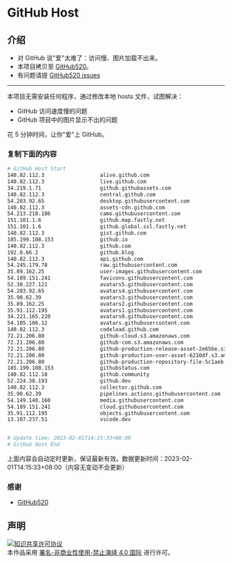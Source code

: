 # GitHub Host
## 介绍
- 对 GitHub 说"爱"太难了：访问慢、图片加载不出来。
- 本项目拷贝至 [GitHub520](https://github.com/521xueweihan/GitHub520)。
- 有问题请提 [GitHub520 issues](https://github.com/521xueweihan/GitHub520/issues/new)

---

本项目无需安装任何程序，通过修改本地 hosts 文件，试图解决：
- GitHub 访问速度慢的问题
- GitHub 项目中的图片显示不出的问题

花 5 分钟时间，让你"爱"上 GitHub。

### 复制下面的内容
```bash
# GitHub Host Start
140.82.112.3                  alive.github.com
140.82.112.3                  live.github.com
34.219.1.71                   github.githubassets.com
140.82.112.3                  central.github.com
54.203.92.65                  desktop.githubusercontent.com
140.82.112.3                  assets-cdn.github.com
54.213.218.186                camo.githubusercontent.com
151.101.1.6                   github.map.fastly.net
151.101.1.6                   github.global.ssl.fastly.net
140.82.112.3                  gist.github.com
185.199.108.153               github.io
140.82.112.3                  github.com
192.0.66.2                    github.blog
140.82.112.3                  api.github.com
54.245.179.78                 raw.githubusercontent.com
35.89.162.25                  user-images.githubusercontent.com
54.189.151.241                favicons.githubusercontent.com
52.38.227.121                 avatars5.githubusercontent.com
54.203.92.65                  avatars4.githubusercontent.com
35.90.62.39                   avatars3.githubusercontent.com
35.89.162.25                  avatars2.githubusercontent.com
35.91.112.195                 avatars1.githubusercontent.com
34.221.165.220                avatars0.githubusercontent.com
54.185.106.12                 avatars.githubusercontent.com
140.82.112.3                  codeload.github.com
72.21.206.80                  github-cloud.s3.amazonaws.com
72.21.206.80                  github-com.s3.amazonaws.com
72.21.206.80                  github-production-release-asset-2e65be.s3.amazonaws.com
72.21.206.80                  github-production-user-asset-6210df.s3.amazonaws.com
72.21.206.80                  github-production-repository-file-5c1aeb.s3.amazonaws.com
185.199.108.153               githubstatus.com
140.82.112.18                 github.community
52.224.38.193                 github.dev
140.82.112.3                  collector.github.com
35.90.62.39                   pipelines.actions.githubusercontent.com
54.149.140.160                media.githubusercontent.com
54.189.151.241                cloud.githubusercontent.com
35.91.112.195                 objects.githubusercontent.com
13.107.237.51                 vscode.dev


# Update time: 2023-02-01T14:15:33+08:00
# GitHub Host End

```
上面内容会自动定时更新，保证最新有效。数据更新时间：2023-02-01T14:15:33+08:00（内容无变动不会更新）

### 感谢

- [GitHub520](https://github.com/521xueweihan/GitHub520)

## 声明
<a rel="license" href="https://creativecommons.org/licenses/by-nc-nd/4.0/deed.zh"><img alt="知识共享许可协议" style="border-width: 0" src="https://licensebuttons.net/l/by-nc-nd/4.0/88x31.png"></a><br>本作品采用 <a rel="license" href="https://creativecommons.org/licenses/by-nc-nd/4.0/deed.zh">署名-非商业性使用-禁止演绎 4.0 国际</a> 进行许可。